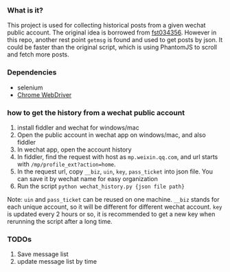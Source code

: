 ### What is it?
This project is used for collecting historical posts from a given wechat public account. The original idea is borrowed from [fst034356](https://github.com/fst034356/crawler/tree/master/wechat). However in this repo, another rest point `getmsg` is found and used to get posts by json. It could be faster than the original script, which is using PhantomJS to scroll and fetch more posts.

### Dependencies
- selenium
- [Chrome WebDriver](https://sites.google.com/a/chromium.org/chromedriver/downloads)

### how to get the history from a wechat public account
1. install fiddler and wechat for windows/mac
2. Open the public account in wechat app on windows/mac, and also fiddler
3. In wechat app, open the account history
4. In fiddler, find the request with host as `mp.weixin.qq.com`, and url starts with `/mp/profile_ext?action=home`.
4. In the request url, copy `__biz`, `uin`, `key`, `pass_ticket` into json file. You can save it by wechat name for easy organization
5. Run the script `python wechat_history.py {json file path}`

Note: `uin` and `pass_ticket` can be reused on one machine. `__biz` stands for each unique account, so it will be different for different wechat account. `key` is updated every 2 hours or so, it is recommended to get a new key when rerunning the script after a long time.

### TODOs
1. Save message list
2. update message list by time
